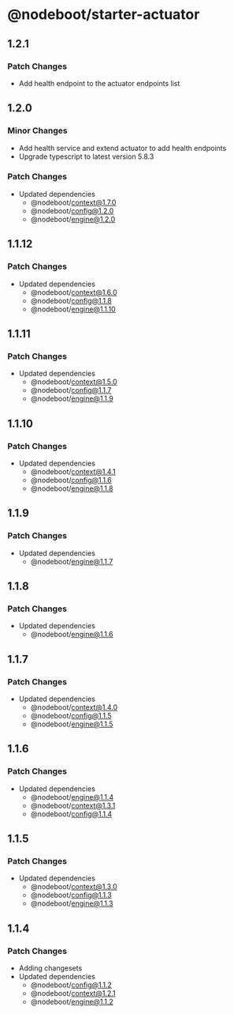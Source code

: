 # @nodeboot/starter-actuator

## 1.2.1

### Patch Changes

-   Add health endpoint to the actuator endpoints list

## 1.2.0

### Minor Changes

-   Add health service and extend actuator to add health endpoints
-   Upgrade typescript to latest version 5.8.3

### Patch Changes

-   Updated dependencies
    -   @nodeboot/context@1.7.0
    -   @nodeboot/config@1.2.0
    -   @nodeboot/engine@1.2.0

## 1.1.12

### Patch Changes

-   Updated dependencies
    -   @nodeboot/context@1.6.0
    -   @nodeboot/config@1.1.8
    -   @nodeboot/engine@1.1.10

## 1.1.11

### Patch Changes

-   Updated dependencies
    -   @nodeboot/context@1.5.0
    -   @nodeboot/config@1.1.7
    -   @nodeboot/engine@1.1.9

## 1.1.10

### Patch Changes

-   Updated dependencies
    -   @nodeboot/context@1.4.1
    -   @nodeboot/config@1.1.6
    -   @nodeboot/engine@1.1.8

## 1.1.9

### Patch Changes

-   Updated dependencies
    -   @nodeboot/engine@1.1.7

## 1.1.8

### Patch Changes

-   Updated dependencies
    -   @nodeboot/engine@1.1.6

## 1.1.7

### Patch Changes

-   Updated dependencies
    -   @nodeboot/context@1.4.0
    -   @nodeboot/config@1.1.5
    -   @nodeboot/engine@1.1.5

## 1.1.6

### Patch Changes

-   Updated dependencies
    -   @nodeboot/engine@1.1.4
    -   @nodeboot/context@1.3.1
    -   @nodeboot/config@1.1.4

## 1.1.5

### Patch Changes

-   Updated dependencies
    -   @nodeboot/context@1.3.0
    -   @nodeboot/config@1.1.3
    -   @nodeboot/engine@1.1.3

## 1.1.4

### Patch Changes

-   Adding changesets
-   Updated dependencies
    -   @nodeboot/config@1.1.2
    -   @nodeboot/context@1.2.1
    -   @nodeboot/engine@1.1.2

